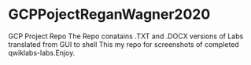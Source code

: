 # GCPPojectReganWagner2020
 GCP Project Repo
 The Repo conatains .TXT and .DOCX versions of Labs translated from GUI to shell
This my repo for screenshots of completed qwiklabs-labs.Enjoy.
